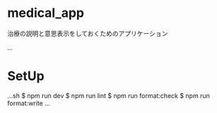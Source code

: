 # medical_app

治療の説明と意思表示をしておくためのアプリケーション

...

# SetUp

...sh
$ npm run dev 
$ npm run lint
$ npm run format:check
$ npm run format:write
...
